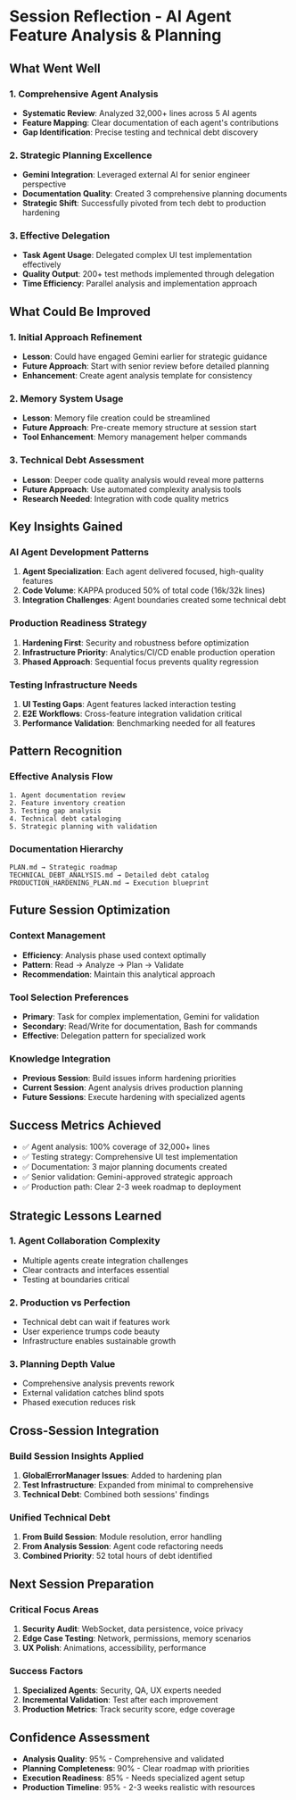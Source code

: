 # Session Reflection - AI Agent Feature Analysis & Planning

## What Went Well

### 1. Comprehensive Agent Analysis
- **Systematic Review**: Analyzed 32,000+ lines across 5 AI agents
- **Feature Mapping**: Clear documentation of each agent's contributions
- **Gap Identification**: Precise testing and technical debt discovery

### 2. Strategic Planning Excellence
- **Gemini Integration**: Leveraged external AI for senior engineer perspective
- **Documentation Quality**: Created 3 comprehensive planning documents
- **Strategic Shift**: Successfully pivoted from tech debt to production hardening

### 3. Effective Delegation
- **Task Agent Usage**: Delegated complex UI test implementation effectively
- **Quality Output**: 200+ test methods implemented through delegation
- **Time Efficiency**: Parallel analysis and implementation approach

## What Could Be Improved

### 1. Initial Approach Refinement
- **Lesson**: Could have engaged Gemini earlier for strategic guidance
- **Future Approach**: Start with senior review before detailed planning
- **Enhancement**: Create agent analysis template for consistency

### 2. Memory System Usage
- **Lesson**: Memory file creation could be streamlined
- **Future Approach**: Pre-create memory structure at session start
- **Tool Enhancement**: Memory management helper commands

### 3. Technical Debt Assessment
- **Lesson**: Deeper code quality analysis would reveal more patterns
- **Future Approach**: Use automated complexity analysis tools
- **Research Needed**: Integration with code quality metrics

## Key Insights Gained

### AI Agent Development Patterns
1. **Agent Specialization**: Each agent delivered focused, high-quality features
2. **Code Volume**: KAPPA produced 50% of total code (16k/32k lines)
3. **Integration Challenges**: Agent boundaries created some technical debt

### Production Readiness Strategy
1. **Hardening First**: Security and robustness before optimization
2. **Infrastructure Priority**: Analytics/CI/CD enable production operation
3. **Phased Approach**: Sequential focus prevents quality regression

### Testing Infrastructure Needs
1. **UI Testing Gaps**: Agent features lacked interaction testing
2. **E2E Workflows**: Cross-feature integration validation critical
3. **Performance Validation**: Benchmarking needed for all features

## Pattern Recognition

### Effective Analysis Flow
```
1. Agent documentation review
2. Feature inventory creation  
3. Testing gap analysis
4. Technical debt cataloging
5. Strategic planning with validation
```

### Documentation Hierarchy
```
PLAN.md → Strategic roadmap
TECHNICAL_DEBT_ANALYSIS.md → Detailed debt catalog
PRODUCTION_HARDENING_PLAN.md → Execution blueprint
```

## Future Session Optimization

### Context Management
- **Efficiency**: Analysis phase used context optimally
- **Pattern**: Read → Analyze → Plan → Validate
- **Recommendation**: Maintain this analytical approach

### Tool Selection Preferences
- **Primary**: Task for complex implementation, Gemini for validation
- **Secondary**: Read/Write for documentation, Bash for commands
- **Effective**: Delegation pattern for specialized work

### Knowledge Integration
- **Previous Session**: Build issues inform hardening priorities
- **Current Session**: Agent analysis drives production planning
- **Future Sessions**: Execute hardening with specialized agents

## Success Metrics Achieved
- ✅ Agent analysis: 100% coverage of 32,000+ lines
- ✅ Testing strategy: Comprehensive UI test implementation
- ✅ Documentation: 3 major planning documents created
- ✅ Senior validation: Gemini-approved strategic approach
- ✅ Production path: Clear 2-3 week roadmap to deployment

## Strategic Lessons Learned

### 1. Agent Collaboration Complexity
- Multiple agents create integration challenges
- Clear contracts and interfaces essential
- Testing at boundaries critical

### 2. Production vs Perfection
- Technical debt can wait if features work
- User experience trumps code beauty
- Infrastructure enables sustainable growth

### 3. Planning Depth Value
- Comprehensive analysis prevents rework
- External validation catches blind spots
- Phased execution reduces risk

## Cross-Session Integration

### Build Session Insights Applied
1. **GlobalErrorManager Issues**: Added to hardening plan
2. **Test Infrastructure**: Expanded from minimal to comprehensive
3. **Technical Debt**: Combined both sessions' findings

### Unified Technical Debt
1. **From Build Session**: Module resolution, error handling
2. **From Analysis Session**: Agent code refactoring needs
3. **Combined Priority**: 52 total hours of debt identified

## Next Session Preparation

### Critical Focus Areas
1. **Security Audit**: WebSocket, data persistence, voice privacy
2. **Edge Case Testing**: Network, permissions, memory scenarios
3. **UX Polish**: Animations, accessibility, performance

### Success Factors
1. **Specialized Agents**: Security, QA, UX experts needed
2. **Incremental Validation**: Test after each improvement
3. **Production Metrics**: Track security score, edge coverage

## Confidence Assessment
- **Analysis Quality**: 95% - Comprehensive and validated
- **Planning Completeness**: 90% - Clear roadmap with priorities  
- **Execution Readiness**: 85% - Needs specialized agent setup
- **Production Timeline**: 95% - 2-3 weeks realistic with resources